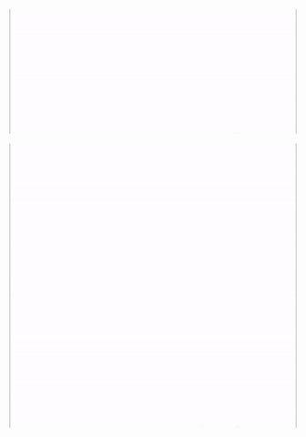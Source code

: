    ![Chetan](https://github.com/chetanpandey1266/chetanpandey1266/blob/master/intro1.gif)

<p align="center">
  <img width="1000" height="500" src="https://github.com/chetanpandey1266/chetanpandey1266/blob/master/intro1.gif">
</p>


<!--
**chetanpandey1266/chetanpandey1266** is a ✨ _special_ ✨ repository because its `README.md` (this file) appears on your GitHub profile.

Here are some ideas to get you started:

- 🔭 I’m currently working on ...
- 🌱 I’m currently learning ...
- 👯 I’m looking to collaborate on ...
- 🤔 I’m looking for help with ...
- 💬 Ask me about ...
- 📫 How to reach me: ...
- 😄 Pronouns: ...
- ⚡ Fun fact: ...
-->
